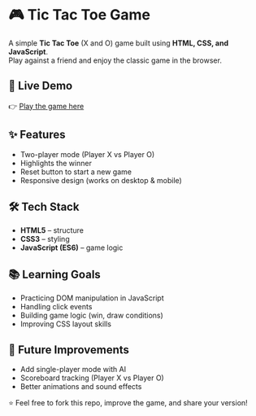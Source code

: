 # 🎮 Tic Tac Toe Game

A simple **Tic Tac Toe** (X and O) game built using **HTML, CSS, and JavaScript**.  
Play against a friend and enjoy the classic game in the browser.

## 🔗 Live Demo
👉 [Play the game here]()

## ✨ Features
- Two-player mode (Player X vs Player O)
- Highlights the winner
- Reset button to start a new game
- Responsive design (works on desktop & mobile)

## 🛠️ Tech Stack
- **HTML5** – structure
- **CSS3** – styling
- **JavaScript (ES6)** – game logic

## 📚 Learning Goals
- Practicing DOM manipulation in JavaScript
- Handling click events
- Building game logic (win, draw conditions)
- Improving CSS layout skills

## 🚀 Future Improvements
- Add single-player mode with AI
- Scoreboard tracking (Player X vs Player O)
- Better animations and sound effects

⭐ Feel free to fork this repo, improve the game, and share your version!
